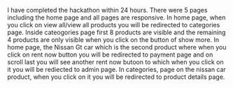I have completed the hackathon within 24 hours. There were 5 pages including the home page and all pages are responsive. In home page, when you click on view all/view all products you will be redirected to categories page. Inside cateogories page first 8 products are visible and the remaining 4 products are only visible when you click on the button of show more. In home page, the Nissan Gt car which is the second product where when you click on  rent now button you will be redirected to payment page and on scroll last you will see another rent now butoon to which when you click on it you will be rediected to admin page. In categories, page on the nissan car product, when you click on it you will be redirected to product details page.
